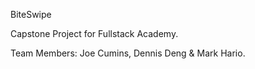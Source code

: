 BiteSwipe

Capstone Project for Fullstack Academy.

Team Members: Joe Cumins, Dennis Deng & Mark Hario.